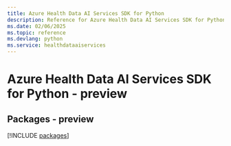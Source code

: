 ```yaml
---
title: Azure Health Data AI Services SDK for Python
description: Reference for Azure Health Data AI Services SDK for Python
ms.date: 02/06/2025
ms.topic: reference
ms.devlang: python
ms.service: healthdataaiservices
---
```

# Azure Health Data AI Services SDK for Python - preview
## Packages - preview
[!INCLUDE [packages](health-data-ai-services-index.md)]